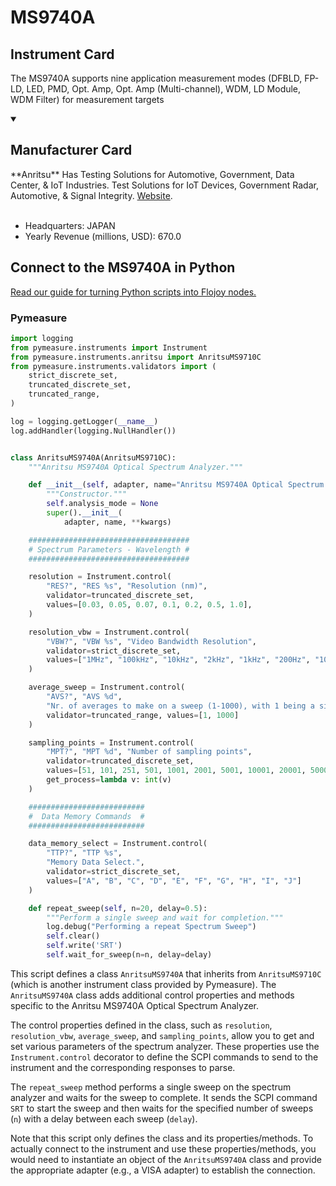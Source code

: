 
# MS9740A

## Instrument Card

The MS9740A supports nine application measurement modes (DFBLD, FP-LD, LED, PMD, Opt. Amp, Opt. Amp (Multi-channel), WDM, LD Module, WDM Filter) for measurement targets

<details open>
<summary><h2>Manufacturer Card</h2></summary>
**Anritsu** Has Testing Solutions for Automotive, Government, Data Center, & IoT Industries. Test Solutions for IoT Devices, Government Radar, Automotive, & Signal Integrity. <a href=https://www.anritsu.com/en-us/>Website</a>.
<br><br>
<ul>
  <li>Headquarters: JAPAN</li>
  <li>Yearly Revenue (millions, USD): 670.0</li>
</ul>
</details>

## Connect to the MS9740A in Python

[Read our guide for turning Python scripts into Flojoy nodes.](https://docs.flojoy.ai/custom-nodes/creating-custom-node/)


### Pymeasure


```python
import logging
from pymeasure.instruments import Instrument
from pymeasure.instruments.anritsu import AnritsuMS9710C
from pymeasure.instruments.validators import (
    strict_discrete_set,
    truncated_discrete_set,
    truncated_range,
)

log = logging.getLogger(__name__)
log.addHandler(logging.NullHandler())


class AnritsuMS9740A(AnritsuMS9710C):
    """Anritsu MS9740A Optical Spectrum Analyzer."""

    def __init__(self, adapter, name="Anritsu MS9740A Optical Spectrum Analyzer", **kwargs):
        """Constructor."""
        self.analysis_mode = None
        super().__init__(
            adapter, name, **kwargs)

    ####################################
    # Spectrum Parameters - Wavelength #
    ####################################

    resolution = Instrument.control(
        "RES?", "RES %s", "Resolution (nm)",
        validator=truncated_discrete_set,
        values=[0.03, 0.05, 0.07, 0.1, 0.2, 0.5, 1.0],
    )

    resolution_vbw = Instrument.control(
        "VBW?", "VBW %s", "Video Bandwidth Resolution",
        validator=strict_discrete_set,
        values=["1MHz", "100kHz", "10kHz", "2kHz", "1kHz", "200Hz", "100Hz", "10Hz"]
    )

    average_sweep = Instrument.control(
        "AVS?", "AVS %d",
        "Nr. of averages to make on a sweep (1-1000), with 1 being a single (non-averaged) sweep",
        validator=truncated_range, values=[1, 1000]
    )

    sampling_points = Instrument.control(
        "MPT?", "MPT %d", "Number of sampling points",
        validator=truncated_discrete_set,
        values=[51, 101, 251, 501, 1001, 2001, 5001, 10001, 20001, 50001],
        get_process=lambda v: int(v)
    )

    ##########################
    #  Data Memory Commands  #
    ##########################

    data_memory_select = Instrument.control(
        "TTP?", "TTP %s",
        "Memory Data Select.",
        validator=strict_discrete_set,
        values=["A", "B", "C", "D", "E", "F", "G", "H", "I", "J"]
    )

    def repeat_sweep(self, n=20, delay=0.5):
        """Perform a single sweep and wait for completion."""
        log.debug("Performing a repeat Spectrum Sweep")
        self.clear()
        self.write('SRT')
        self.wait_for_sweep(n=n, delay=delay)
```

This script defines a class `AnritsuMS9740A` that inherits from `AnritsuMS9710C` (which is another instrument class provided by Pymeasure). The `AnritsuMS9740A` class adds additional control properties and methods specific to the Anritsu MS9740A Optical Spectrum Analyzer.

The control properties defined in the class, such as `resolution`, `resolution_vbw`, `average_sweep`, and `sampling_points`, allow you to get and set various parameters of the spectrum analyzer. These properties use the `Instrument.control` decorator to define the SCPI commands to send to the instrument and the corresponding responses to parse.

The `repeat_sweep` method performs a single sweep on the spectrum analyzer and waits for the sweep to complete. It sends the SCPI command `SRT` to start the sweep and then waits for the specified number of sweeps (`n`) with a delay between each sweep (`delay`).

Note that this script only defines the class and its properties/methods. To actually connect to the instrument and use these properties/methods, you would need to instantiate an object of the `AnritsuMS9740A` class and provide the appropriate adapter (e.g., a VISA adapter) to establish the connection.

